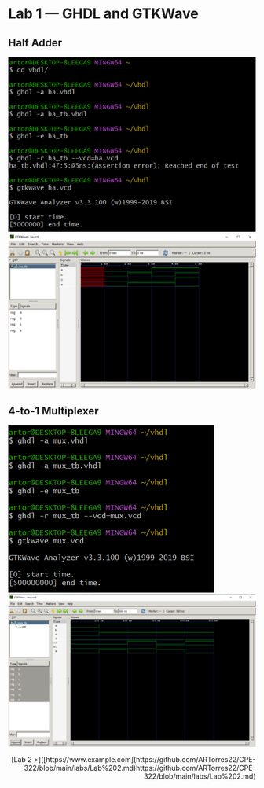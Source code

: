 # Lab 1 — GHDL and GTKWave

## Half Adder

![half adder](img/HalfAdder.png)
![half adder gtkwave](img/HalfAdderGTKwave.png)

## 4-to-1 Multiplexer

![4-to-1 Multiplexer](img/4-1Multi.png)
![4-to-1 Multiplexer gtkwave](img/4-1MultiGTKwave.png)

<div style="text-align: right;"> [Lab 2 >]([https://www.example.com](https://github.com/ARTorres22/CPE-322/blob/main/labs/Lab%202.md)https://github.com/ARTorres22/CPE-322/blob/main/labs/Lab%202.md) </div>
